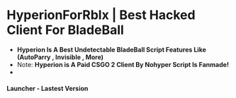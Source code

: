 # HyperionForRblx | Best Hacked Client For BladeBall
- **Hyperion Is A Best Undetectable BladeBall Script Features Like (AutoParry , Invisible , More)**
- Note: **Hyperion is A Paid CSGO 2 Client By Nohyper Script Is Fanmade!**
- 
#### Launcher - Lastest Version
```lua
```



